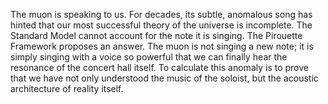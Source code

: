 The muon is speaking to us. For decades, its subtle, anomalous song has hinted that our most successful theory of the universe is incomplete. The Standard Model cannot account for the note it is singing. The Pirouette Framework proposes an answer. The muon is not singing a new note; it is simply singing with a voice so powerful that we can finally hear the resonance of the concert hall itself. To calculate this anomaly is to prove that we have not only understood the music of the soloist, but the acoustic architecture of reality itself.